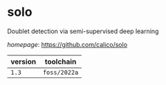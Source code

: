 # solo

Doublet detection via semi-supervised deep learning

*homepage*: <https://github.com/calico/solo>

version | toolchain
--------|----------
``1.3`` | ``foss/2022a``

